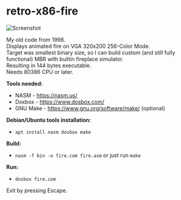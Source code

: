 # retro-x86-fire

![Screenshot](https://user-images.githubusercontent.com/30597915/155018655-c37e1d18-d7a9-4f4f-8bc9-06963c5c13e9.png)

My old code from 1998.  
Displays animated fire on VGA 320x200 256-Color Mode.  
Target was smallest binary size, so I can build custom (and still fully functional) MBR with builtin fireplace simulator.  
Resulting in 144 bytes executable.  
Needs 80386 CPU or later.

**Tools needed:**
- NASM - https://nasm.us/
- Doxbox - https://www.dosbox.com/
- GNU Make - https://www.gnu.org/software/make/ (optional)

**Debian/Ubuntu tools installation:**
- `apt install nasm dosbox make`

**Build:**
- `nasm -f bin -o fire.com fire.asm` or just run `make`

**Run:**
- `dosbox fire.com`

Exit by pressing Escape.
